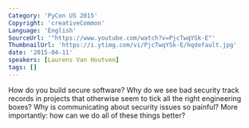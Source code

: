 ```yaml
---
Category: 'PyCon US 2015'
Copyright: 'creativeCommon'
Language: 'English'
SourceUrl: '"https://www.youtube.com/watch?v=PjcTwqYSk-E"'
ThumbnailUrl: 'https://i.ytimg.com/vi/PjcTwqYSk-E/hqdefault.jpg'
date: '2015-04-11'
speakers: [Laurens Van Houtven]
tags: []
---
```

How do you build secure software? Why do we see bad security track records in projects that otherwise seem to tick all the right engineering boxes? Why is communicating about security issues so painful? More importantly: how can we do all of these things better?

